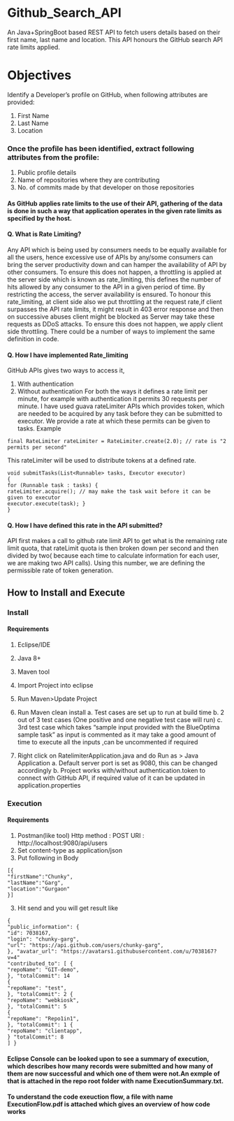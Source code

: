 # Github_Search_API
An Java+SpringBoot based REST API to fetch users details based on their first name, last name and location. This API honours the GitHub search API rate limits applied.

# Objectives
Identify a Developer’s profile on GitHub, when following attributes are provided:
1. First Name
2. Last Name
3. Location
### Once the profile has been identified, extract following attributes from the profile:
1. Public profile details
2. Name of repositories where they are contributing
3. No. of commits made by that developer on those repositories

#### As GitHub applies rate limits to the use of their API, gathering of the data is done in such a way that application operates in the given rate limits as specified by the host.

#### Q. What is Rate Limiting?
Any API which is being used by consumers needs to be equally available for all the users, hence excessive use of APIs by any/some consumers can bring the server productivity down and can hamper the availability of API by other consumers.
To ensure this does not happen, a throttling is applied at the server side which is known as rate_limiting, this defines the number of hits allowed by any consumer to the API in a given period of time. By restricting the access, the server availability is ensured.
To honour this rate_limiting, at client side also we put throttling at the request rate,if client surpasses the API rate limits, it might result in 403 error response and then on successive abuses client might be blocked as Server may take these requests as DDoS attacks.
To ensure this does not happen, we apply client side throttling.
There could be a number of ways to implement the same definition in code. 
#### Q. How I have implemented Rate_limiting
GitHub APIs gives two ways to access it,
1. With authentication
2. Without authentication
For both the ways it defines a rate limit per minute, for example with authentication it permits 30 requests per minute.
I have used guava rateLimiter APIs which provides token, which are needed to be acquired by any task before they can be submitted to executor. We provide a rate at which these permits can be given to tasks.
Example
```
final RateLimiter rateLimiter = RateLimiter.create(2.0); // rate is "2 permits per second"
 ```
This rateLimiter will be used to distribute tokens at a defined rate.
```
void submitTasks(List<Runnable> tasks, Executor executor)
{ 
for (Runnable task : tasks) {
rateLimiter.acquire(); // may make the task wait before it can be given to executor
executor.execute(task); }
}
```
#### Q. How I have defined this rate in the API submitted?
API first makes a call to github rate limit API to get what is the remaining rate limit quota, that rateLimit quota is then broken down per second and then divided by two( because each time to calculate information for each user, we are making two API calls). Using this number, we are defining the permissible rate of token generation.
  
## How to Install and Execute  
### Install 
#### Requirements
1. Eclipse/IDE
2. Java 8+
3. Maven tool


1. Import Project into eclipse
2. Run Maven>Update Project
3. Run Maven clean install
a. Test cases are set up to run at build time
b. 2 out of 3 test cases (One positive and one negative test case will run)
c. 3rd test case which takes “sample input provided with the BlueOptima sample
task” as input is commented as it may take a good amount of time to execute all
the inputs ,can be uncommented if required
4. Right click on RatelimiterApplication.java and do Run as > Java Application
a. Default server port is set as 9080, this can be changed accordingly
b. Project works with/without authentication.token to connect with GitHub API, if
required value of it can be updated in application.properties
### Execution 
#### Requirements
1. Postman(like tool) Http method : POST
URI : ​http://localhost:9080/api/users
1. Set content-type as application/json
2. Put following in Body

```
[{
"firstName"​:​"Chunky"​,
"lastName"​:​"Garg"​, 
"location"​:​"Gurgaon"
}​]
``` 
3. Hit send and you will get result like
```
{
​"public_information"​: {
​"id"​: ​7038167​,
​"login"​: ​"chunky-garg"​,
​"url"​: ​"https://api.github.com/users/chunky-garg"​,
}, ​"avatar_url"​: ​"https://avatars1.githubusercontent.com/u/7038167?v=4"
​"contributed_to"​: [ {
​"repoName"​: ​"GIT-demo"​,
}, ​"totalCommit"​: ​14
{
​"repoName"​: ​"test"​,
}, ​"totalCommit"​: ​2 {
​"repoName"​: ​"webkiosk"​,
}, ​"totalCommit"​: ​5
{
​"repoName"​: ​"Repo1in1"​,
}, ​"totalCommit"​: ​1 {
​"repoName"​: ​"clientapp"​,
} ​"totalCommit"​: ​8
] }
```
#### Eclipse Console can be looked upon to see a summary of execution, which describes how many records were submitted and how many of them are now successful and which one of them were not.An exmple of that is attached in the repo root folder with name ExecutionSummary.txt.

#### To understand the code exeuction flow, a file with name ExecutionFlow.pdf is attached which gives an overview of how code works
